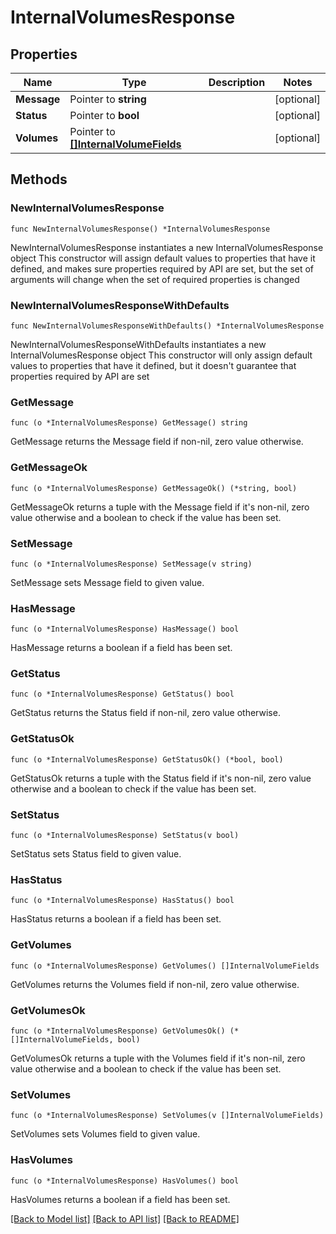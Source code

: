 # InternalVolumesResponse

## Properties

Name | Type | Description | Notes
------------ | ------------- | ------------- | -------------
**Message** | Pointer to **string** |  | [optional] 
**Status** | Pointer to **bool** |  | [optional] 
**Volumes** | Pointer to [**[]InternalVolumeFields**](InternalVolumeFields.md) |  | [optional] 

## Methods

### NewInternalVolumesResponse

`func NewInternalVolumesResponse() *InternalVolumesResponse`

NewInternalVolumesResponse instantiates a new InternalVolumesResponse object
This constructor will assign default values to properties that have it defined,
and makes sure properties required by API are set, but the set of arguments
will change when the set of required properties is changed

### NewInternalVolumesResponseWithDefaults

`func NewInternalVolumesResponseWithDefaults() *InternalVolumesResponse`

NewInternalVolumesResponseWithDefaults instantiates a new InternalVolumesResponse object
This constructor will only assign default values to properties that have it defined,
but it doesn't guarantee that properties required by API are set

### GetMessage

`func (o *InternalVolumesResponse) GetMessage() string`

GetMessage returns the Message field if non-nil, zero value otherwise.

### GetMessageOk

`func (o *InternalVolumesResponse) GetMessageOk() (*string, bool)`

GetMessageOk returns a tuple with the Message field if it's non-nil, zero value otherwise
and a boolean to check if the value has been set.

### SetMessage

`func (o *InternalVolumesResponse) SetMessage(v string)`

SetMessage sets Message field to given value.

### HasMessage

`func (o *InternalVolumesResponse) HasMessage() bool`

HasMessage returns a boolean if a field has been set.

### GetStatus

`func (o *InternalVolumesResponse) GetStatus() bool`

GetStatus returns the Status field if non-nil, zero value otherwise.

### GetStatusOk

`func (o *InternalVolumesResponse) GetStatusOk() (*bool, bool)`

GetStatusOk returns a tuple with the Status field if it's non-nil, zero value otherwise
and a boolean to check if the value has been set.

### SetStatus

`func (o *InternalVolumesResponse) SetStatus(v bool)`

SetStatus sets Status field to given value.

### HasStatus

`func (o *InternalVolumesResponse) HasStatus() bool`

HasStatus returns a boolean if a field has been set.

### GetVolumes

`func (o *InternalVolumesResponse) GetVolumes() []InternalVolumeFields`

GetVolumes returns the Volumes field if non-nil, zero value otherwise.

### GetVolumesOk

`func (o *InternalVolumesResponse) GetVolumesOk() (*[]InternalVolumeFields, bool)`

GetVolumesOk returns a tuple with the Volumes field if it's non-nil, zero value otherwise
and a boolean to check if the value has been set.

### SetVolumes

`func (o *InternalVolumesResponse) SetVolumes(v []InternalVolumeFields)`

SetVolumes sets Volumes field to given value.

### HasVolumes

`func (o *InternalVolumesResponse) HasVolumes() bool`

HasVolumes returns a boolean if a field has been set.


[[Back to Model list]](../README.md#documentation-for-models) [[Back to API list]](../README.md#documentation-for-api-endpoints) [[Back to README]](../README.md)


